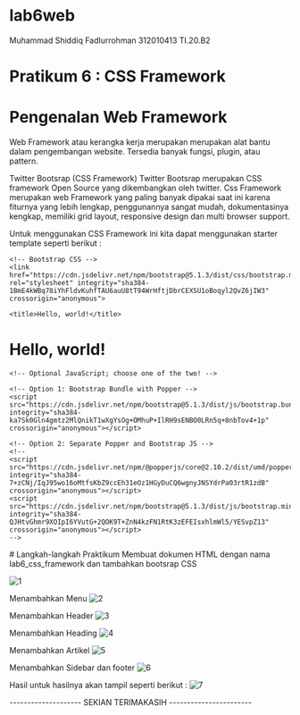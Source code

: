 # lab6web
Muhammad Shiddiq Fadlurrohman 
312010413
TI.20.B2

# Pratikum 6 : CSS Framework
# Pengenalan Web Framework
Web Framework atau kerangka kerja merupakan merupakan alat bantu dalam pengembangan website. Tersedia banyak fungsi, plugin, atau pattern.

Twitter Bootsrap (CSS Framework)
Twitter Bootsrap merupakan CSS framework Open Source yang dikembangkan oleh twitter. Css Framework merupakan web Framework yang paling banyak dipakai saat ini karena fiturnya yang lebih lengkap, penggunannya sangat mudah, dokumentasinya kengkap, memiliki grid layout, responsive design dan multi browser support.

Untuk menggunakan CSS Framework ini kita dapat menggunakan starter template seperti berikut :

<!doctype html>
<html lang="en">
  <head>
    <!-- Required meta tags -->
    <meta charset="utf-8">
    <meta name="viewport" content="width=device-width, initial-scale=1">

    <!-- Bootstrap CSS -->
    <link href="https://cdn.jsdelivr.net/npm/bootstrap@5.1.3/dist/css/bootstrap.min.css" rel="stylesheet" integrity="sha384-1BmE4kWBq78iYhFldvKuhfTAU6auU8tT94WrHftjDbrCEXSU1oBoqyl2QvZ6jIW3" crossorigin="anonymous">

    <title>Hello, world!</title>
  </head>
  <body>
    <h1>Hello, world!</h1>

    <!-- Optional JavaScript; choose one of the two! -->

    <!-- Option 1: Bootstrap Bundle with Popper -->
    <script src="https://cdn.jsdelivr.net/npm/bootstrap@5.1.3/dist/js/bootstrap.bundle.min.js" integrity="sha384-ka7Sk0Gln4gmtz2MlQnikT1wXgYsOg+OMhuP+IlRH9sENBO0LRn5q+8nbTov4+1p" crossorigin="anonymous"></script>

    <!-- Option 2: Separate Popper and Bootstrap JS -->
    <!--
    <script src="https://cdn.jsdelivr.net/npm/@popperjs/core@2.10.2/dist/umd/popper.min.js" integrity="sha384-7+zCNj/IqJ95wo16oMtfsKbZ9ccEh31eOz1HGyDuCQ6wgnyJNSYdrPa03rtR1zdB" crossorigin="anonymous"></script>
    <script src="https://cdn.jsdelivr.net/npm/bootstrap@5.1.3/dist/js/bootstrap.min.js" integrity="sha384-QJHtvGhmr9XOIpI6YVutG+2QOK9T+ZnN4kzFN1RtK3zEFEIsxhlmWl5/YESvpZ13" crossorigin="anonymous"></script>
    -->
  </body>
</html>
# Langkah-langkah Praktikum
Membuat dokumen HTML dengan nama lab6_css_framework dan tambahkan bootsrap CSS 

![1](https://user-images.githubusercontent.com/73062038/164301927-f14c437d-5ad5-4b32-a905-9a26bd300f5e.jpg)


Menambahkan Menu 
![2](https://user-images.githubusercontent.com/73062038/164301473-eb31e618-f4a6-4bdb-af4a-3e16f728b93a.jpg)

Menambahkan Header 
![3](https://user-images.githubusercontent.com/73062038/164301492-cbfada00-da1e-49a6-ac47-29634c3e2bd5.jpg)

Menambahkan Heading 
![4](https://user-images.githubusercontent.com/73062038/164301517-43327ae1-17f2-4839-b2ee-5d9e5cf38b6f.jpg)

Menambahkan Artikel 
![5](https://user-images.githubusercontent.com/73062038/164301569-2aa9ef0e-0cee-481a-ada3-e62751699e81.jpg)

Menambahkan Sidebar dan footer 
![6](https://user-images.githubusercontent.com/73062038/164302112-840f13a3-ee73-43cb-934e-4ef39ae2e44f.jpg)

Hasil
untuk hasilnya akan tampil seperti berikut :
![7](https://user-images.githubusercontent.com/73062038/164302135-e5a34eba-369e-4bcc-80f3-af92d75514fd.jpg)


-------------------- SEKIAN TERIMAKASIH -----------------------
